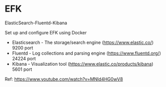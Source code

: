 # EFK
ElasticSearch-Fluentd-Kibana


Set up and configure EFK using Docker


* Elasticsearch - The storage/search engine (https://www.elastic.co/) 9200 port
* Fluentd - Log collections and parsing engine (https://www.fluentd.org/)  24224 port
* Kibana - Visualization tool (https://www.elastic.co/products/kibana) 5601 port

Ref: https://www.youtube.com/watch?v=MNId4HG0wV8